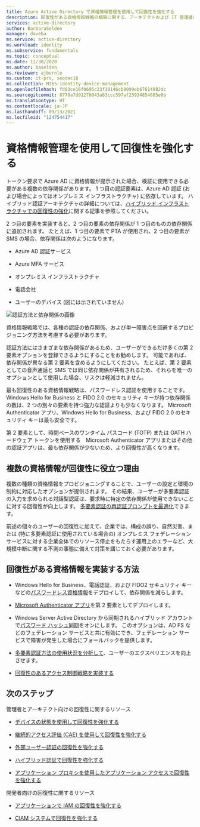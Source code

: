 ```yaml
---
title: Azure Active Directory で資格情報管理を使用して回復性を強化する
description: 回復性がある資格情報戦略の構築に関する、アーキテクトおよび IT 管理者向けのガイド。
services: active-directory
author: BarbaraSelden
manager: daveba
ms.service: active-directory
ms.workload: identity
ms.subservice: fundamentals
ms.topic: conceptual
ms.date: 11/30/2020
ms.author: baselden
ms.reviewer: ajburnle
ms.custom: it-pro, seodec18
ms.collection: M365-identity-device-management
ms.openlocfilehash: fd03ce16f0695c23f30146cb8099eb67614982dc
ms.sourcegitcommit: 0770a7d91278043a83ccc597af25934854605e8b
ms.translationtype: HT
ms.contentlocale: ja-JP
ms.lasthandoff: 09/13/2021
ms.locfileid: "124754417"
---
```

# <a name="build-resilience-with-credential-management"></a>資格情報管理を使用して回復性を強化する

トークン要求で Azure AD に資格情報が提示された場合、検証に使用できる必要がある複数の依存関係があります。 1 つ目の認証要素は、Azure AD 認証 (および場合によってはオンプレミス インフラストラクチャ) に依存しています。 ハイブリッド認証アーキテクチャの詳細については、[ハイブリッド インフラストラクチャでの回復性の強化](resilience-in-hybrid.md)に関する記事を参照してください。 

2 つ目の要素を実装すると、2 つ目の要素の依存関係が 1 つ目のものの依存関係に追加されます。 たとえば、1 つ目の要素で PTA が使用され、2 つ目の要素が SMS の場合、依存関係は次のようになります。

* Azure AD 認証サービス

* Azure MFA サービス

* オンプレミス インフラストラクチャ

* 電話会社

* ユーザーのデバイス (図には示されていません)

 
![認証方法と依存関係の画像](./media/resilience-in-credentials/admin-resilience-credentials.png)

資格情報戦略では、各種の認証の依存関係、および単一障害点を回避するプロビジョニング方法を考慮する必要があります。 

認証方法にはさまざまな依存関係があるため、ユーザーができるだけ多くの第 2 要素オプションを登録できるようにすることをお勧めします。 可能であれば、依存関係が異なる第 2 要素を含めるようにしてください。 たとえば、第 2 要素としての音声通話と SMS では同じ依存関係が共有されるため、それらを唯一のオプションとして使用した場合、リスクは軽減されません。

最も回復性のある資格情報戦略は、パスワードレス認証を使用することです。 Windows Hello for Business と FIDO 2.0 のセキュリティ キーが持つ依存関係の数は、2 つの別々の要素を持つ強力な認証よりも少なくなります。 Microsoft Authenticator アプリ、Windows Hello for Business、および FIDO 2.0 のセキュリティ キーは最も安全です。 

第 2 要素として、時間ベースのワンタイム パスコード (TOTP) または OATH ハードウェア トークンを使用する　Microsoft Authenticator アプリまたはその他の認証アプリは、最も依存関係が少ないため、より回復性が高くなります。

## <a name="how-do-multiple-credentials-help-resilience"></a>複数の資格情報が回復性に役立つ理由

複数の種類の資格情報をプロビジョニングすることで、ユーザーの設定と環境の制約に対応したオプションが提供されます。 その結果、ユーザーが多要素認証の入力を求められる対話型認証は、要求時に特定の依存関係が使用できないことに対する回復性が向上します。 [多要素認証の再認証プロンプトを最適化](../authentication/concepts-azure-multi-factor-authentication-prompts-session-lifetime.md)できます。

前述の個々のユーザーの回復性に加えて、企業では、構成の誤り、自然災害、または (特に多要素認証に使用されている場合の) オンプレミス フェデレーション サービスに対する企業全体でのリソース停止をもたらす運用上のエラーなど、大規模中断に関する不測の事態に備えて対策を講じておく必要があります。 

## <a name="how-do-i-implement-resilient-credentials"></a>回復性がある資格情報を実装する方法

* Windows Hello for Business、電話認証、および FIDO2 セキュリティ キーなどの[パスワードレス資格情報](../authentication/howto-authentication-passwordless-deployment.md)をデプロイして、依存関係を減らします。

* [Microsoft Authenticator アプリ](https://support.microsoft.com/account-billing/how-to-use-the-microsoft-authenticator-app-9783c865-0308-42fb-a519-8cf666fe0acc)を第 2 要素としてデプロイします。

* Windows Server Active Directory から同期されるハイブリッド アカウントで[パスワード ハッシュ同期](../hybrid/whatis-phs.md)をオンにします。 このオプションは、AD FS などのフェデレーション サービスと共に有効にでき、フェデレーション サービスで障害が発生した場合にフォールバックを提供します。

* [多要素認証方法の使用状況を分析して](/samples/azure-samples/azure-mfa-authentication-method-analysis/azure-mfa-authentication-method-analysis/)、ユーザーのエクスペリエンスを向上させます。

* [回復性のあるアクセス制御戦略を実装する](../authentication/concept-resilient-controls.md)

## <a name="next-steps"></a>次のステップ
管理者とアーキテクト向けの回復性に関するリソース
 
* [デバイスの状態を使用して回復性を強化する](resilience-with-device-states.md)

* [継続的アクセス評価 (CAE) を使用して回復性を強化する](resilience-with-continuous-access-evaluation.md)

* [外部ユーザー認証の回復性を強化する](resilience-b2b-authentication.md)

* [ハイブリッド認証で回復性を強化する](resilience-in-hybrid.md)

* [アプリケーション プロキシを使用したアプリケーション アクセスで回復性を強化する](resilience-on-premises-access.md)

開発者向けの回復性に関するリソース

* [アプリケーションで IAM の回復性を強化する](resilience-app-development-overview.md)

* [CIAM システムで回復性を強化する](resilience-b2c.md)